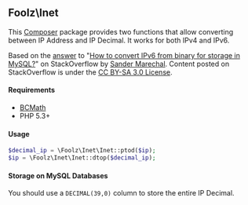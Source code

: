 ## Foolz\Inet

This [Composer](http://getcomposer.org) package provides two functions that allow converting between IP Address and IP Decimal. It works for both IPv4 and IPv6.

Based on the [answer](http://stackoverflow.com/a/1271123/644504) to "[How to convert IPv6 from binary for storage in MySQL?](http://stackoverflow.com/questions/1120371/how-to-convert-ipv6-from-binary-for-storage-in-mysql)" on StackOverflow by [Sander Marechal](http://stackoverflow.com/users/103202/sander-marechal). Content posted on StackOverflow is under the [CC BY-SA 3.0 License](http://creativecommons.org/licenses/by-sa/3.0/).

#### Requirements

* [BCMath](http://php.net/manual/en/book.bc.php)
* PHP 5.3+

#### Usage

```php
$decimal_ip = \Foolz\Inet\Inet::ptod($ip);
$ip = \Foolz\Inet\Inet::dtop($decimal_ip);
```

#### Storage on MySQL Databases

You should use a `DECIMAL(39,0)` column to store the entire IP Decimal.
